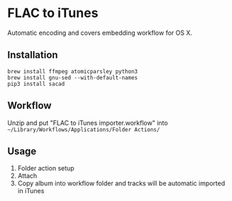 # FLAC to iTunes 

Automatic encoding and covers embedding workflow for OS X.

## Installation 

```
brew install ffmpeg atomicparsley python3    
brew install gnu-sed --with-default-names  
pip3 install sacad
```  

## Workflow

Unzip and put "FLAC to iTunes importer.workflow" into ```~/Library/Workflows/Applications/Folder Actions/```

## Usage

1) Folder action setup
2) Attach
3) Copy album into workflow folder and tracks will be automatic imported in iTunes

